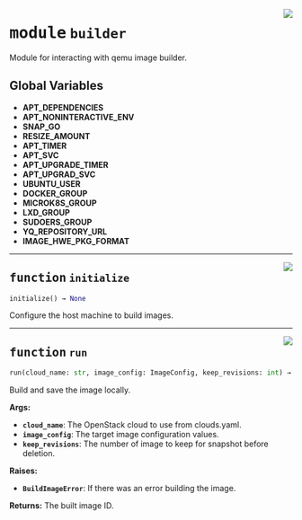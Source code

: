<!-- markdownlint-disable -->

<a href="../src/github_runner_image_builder/builder.py#L0"><img align="right" style="float:right;" src="https://img.shields.io/badge/-source-cccccc?style=flat-square"></a>

# <kbd>module</kbd> `builder`
Module for interacting with qemu image builder. 

**Global Variables**
---------------
- **APT_DEPENDENCIES**
- **APT_NONINTERACTIVE_ENV**
- **SNAP_GO**
- **RESIZE_AMOUNT**
- **APT_TIMER**
- **APT_SVC**
- **APT_UPGRADE_TIMER**
- **APT_UPGRAD_SVC**
- **UBUNTU_USER**
- **DOCKER_GROUP**
- **MICROK8S_GROUP**
- **LXD_GROUP**
- **SUDOERS_GROUP**
- **YQ_REPOSITORY_URL**
- **IMAGE_HWE_PKG_FORMAT**

---

<a href="../src/github_runner_image_builder/builder.py#L95"><img align="right" style="float:right;" src="https://img.shields.io/badge/-source-cccccc?style=flat-square"></a>

## <kbd>function</kbd> `initialize`

```python
initialize() → None
```

Configure the host machine to build images. 


---

<a href="../src/github_runner_image_builder/builder.py#L159"><img align="right" style="float:right;" src="https://img.shields.io/badge/-source-cccccc?style=flat-square"></a>

## <kbd>function</kbd> `run`

```python
run(cloud_name: str, image_config: ImageConfig, keep_revisions: int) → str
```

Build and save the image locally. 



**Args:**
 
 - <b>`cloud_name`</b>:  The OpenStack cloud to use from clouds.yaml. 
 - <b>`image_config`</b>:  The target image configuration values. 
 - <b>`keep_revisions`</b>:  The number of image to keep for snapshot before deletion. 



**Raises:**
 
 - <b>`BuildImageError`</b>:  If there was an error building the image. 



**Returns:**
 The built image ID. 


